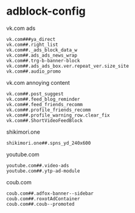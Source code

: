 # adblock-config

vk.com ads
```
vk.com###ya_direct
vk.com##.right_list
vk.com##._ads_block_data_w
vk.com##.ads_ads_news_wrap
vk.com##.trg-b-banner-block
vk.com##.ads_ads_box.ver.repeat_ver.size_site
vk.com##.audio_promo
```
vk.com annoying content
```
vk.com##.post_suggest
vk.com##.feed_blog_reminder
vk.com##.feed_friends_recomm
vk.com##.profile_friends_recomm
vk.com##.profile_warning_row.clear_fix
vk.com##.ShortVideoFeedBlock
```

shikimori.one
```
shikimori.one##.spns_yd_240x600   
```
youtube.com
```
youtube.com##.video-ads
youtube.com##.ytp-ad-module
```
coub.com
```
coub.com##.adfox-banner--sidebar
coub.com##.roxotAdContainer
coub.com##.coub--promoted
```
